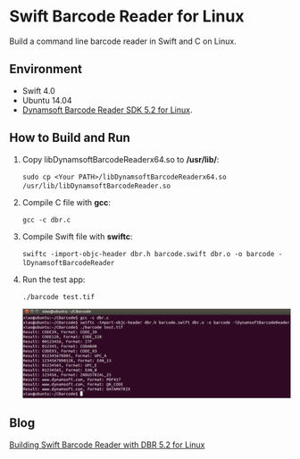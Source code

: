 # Swift Barcode Reader for Linux
Build a command line barcode reader in Swift and C on Linux. 

## Environment
* Swift 4.0
* Ubuntu 14.04
* [Dynamsoft Barcode Reader SDK 5.2 for Linux](https://www.dynamsoft.com/Downloads/Dynamic-Barcode-Reader-for-Linux-Download.aspx). 

## How to Build and Run
1. Copy libDynamsoftBarcodeReaderx64.so to **/usr/lib/**:

    ```
    sudo cp <Your PATH>/libDynamsoftBarcodeReaderx64.so /usr/lib/libDynamsoftBarcodeReader.so
    ```

2. Compile C file with **gcc**:
    
    ```
    gcc -c dbr.c
    ```
3. Compile Swift file with **swiftc**:

    ```
    swiftc -import-objc-header dbr.h barcode.swift dbr.o -o barcode -lDynamsoftBarcodeReader

    ```

4. Run the test app:

    ```
    ./barcode test.tif
    ```
    ![swift barcode reader](screenshot/swift-barcode.PNG)

## Blog
[Building Swift Barcode Reader with DBR 5.2 for Linux](http://www.codepool.biz/linux-swift-barcode-reader.html)

